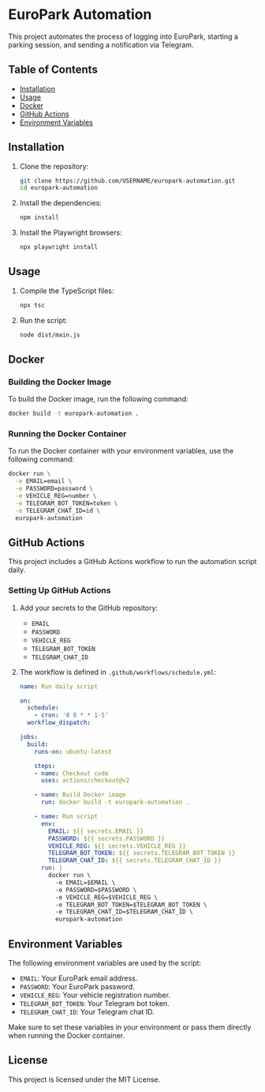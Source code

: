 
# EuroPark Automation

This project automates the process of logging into EuroPark, starting a parking session, and sending a notification via Telegram.

## Table of Contents

- [Installation](#installation)
- [Usage](#usage)
- [Docker](#docker)
- [GitHub Actions](#github-actions)
- [Environment Variables](#environment-variables)

## Installation

1. Clone the repository:

    ```bash
    git clone https://github.com/USERNAME/europark-automation.git
    cd europark-automation
    ```

2. Install the dependencies:

    ```bash
    npm install
    ```

3. Install the Playwright browsers:

    ```bash
    npx playwright install
    ```

## Usage

1. Compile the TypeScript files:

    ```bash
    npx tsc
    ```

2. Run the script:

    ```bash
    node dist/main.js
    ```

## Docker

### Building the Docker Image

To build the Docker image, run the following command:

```bash
docker build -t europark-automation .
```

### Running the Docker Container

To run the Docker container with your environment variables, use the following command:

```bash
docker run \
  -e EMAIL=email \
  -e PASSWORD=password \
  -e VEHICLE_REG=number \
  -e TELEGRAM_BOT_TOKEN=token \
  -e TELEGRAM_CHAT_ID=id \
  europark-automation
```

## GitHub Actions

This project includes a GitHub Actions workflow to run the automation script daily.

### Setting Up GitHub Actions

1. Add your secrets to the GitHub repository:

    - `EMAIL`
    - `PASSWORD`
    - `VEHICLE_REG`
    - `TELEGRAM_BOT_TOKEN`
    - `TELEGRAM_CHAT_ID`

2. The workflow is defined in `.github/workflows/schedule.yml`:

    ```yaml
    name: Run daily script

    on:
      schedule:
        - cron: '0 8 * * 1-5'
      workflow_dispatch:

    jobs:
      build:
        runs-on: ubuntu-latest

        steps:
        - name: Checkout code
          uses: actions/checkout@v2

        - name: Build Docker image
          run: docker build -t europark-automation .

        - name: Run script
          env:
            EMAIL: ${{ secrets.EMAIL }}
            PASSWORD: ${{ secrets.PASSWORD }}
            VEHICLE_REG: ${{ secrets.VEHICLE_REG }}
            TELEGRAM_BOT_TOKEN: ${{ secrets.TELEGRAM_BOT_TOKEN }}
            TELEGRAM_CHAT_ID: ${{ secrets.TELEGRAM_CHAT_ID }}
          run: |
            docker run \
              -e EMAIL=$EMAIL \
              -e PASSWORD=$PASSWORD \
              -e VEHICLE_REG=$VEHICLE_REG \
              -e TELEGRAM_BOT_TOKEN=$TELEGRAM_BOT_TOKEN \
              -e TELEGRAM_CHAT_ID=$TELEGRAM_CHAT_ID \
              europark-automation
    ```

## Environment Variables

The following environment variables are used by the script:

- `EMAIL`: Your EuroPark email address.
- `PASSWORD`: Your EuroPark password.
- `VEHICLE_REG`: Your vehicle registration number.
- `TELEGRAM_BOT_TOKEN`: Your Telegram bot token.
- `TELEGRAM_CHAT_ID`: Your Telegram chat ID.

Make sure to set these variables in your environment or pass them directly when running the Docker container.

## License

This project is licensed under the MIT License.
